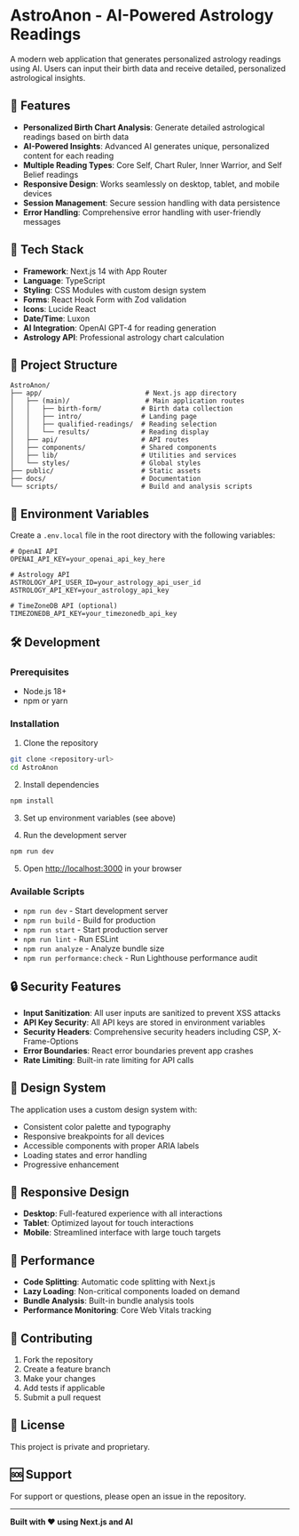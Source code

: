 # AstroAnon - AI-Powered Astrology Readings

A modern web application that generates personalized astrology readings using AI. Users can input their birth data and receive detailed, personalized astrological insights.

## 🌟 Features

- **Personalized Birth Chart Analysis**: Generate detailed astrological readings based on birth data
- **AI-Powered Insights**: Advanced AI generates unique, personalized content for each reading
- **Multiple Reading Types**: Core Self, Chart Ruler, Inner Warrior, and Self Belief readings
- **Responsive Design**: Works seamlessly on desktop, tablet, and mobile devices
- **Session Management**: Secure session handling with data persistence
- **Error Handling**: Comprehensive error handling with user-friendly messages

## 🚀 Tech Stack

- **Framework**: Next.js 14 with App Router
- **Language**: TypeScript
- **Styling**: CSS Modules with custom design system
- **Forms**: React Hook Form with Zod validation
- **Icons**: Lucide React
- **Date/Time**: Luxon
- **AI Integration**: OpenAI GPT-4 for reading generation
- **Astrology API**: Professional astrology chart calculation

## 📁 Project Structure

```
AstroAnon/
├── app/                          # Next.js app directory
│   ├── (main)/                   # Main application routes
│   │   ├── birth-form/          # Birth data collection
│   │   ├── intro/               # Landing page
│   │   ├── qualified-readings/  # Reading selection
│   │   └── results/             # Reading display
│   ├── api/                     # API routes
│   ├── components/              # Shared components
│   ├── lib/                     # Utilities and services
│   └── styles/                  # Global styles
├── public/                      # Static assets
├── docs/                        # Documentation
└── scripts/                     # Build and analysis scripts
```

## 🔧 Environment Variables

Create a `.env.local` file in the root directory with the following variables:

```env
# OpenAI API
OPENAI_API_KEY=your_openai_api_key_here

# Astrology API
ASTROLOGY_API_USER_ID=your_astrology_api_user_id
ASTROLOGY_API_KEY=your_astrology_api_key

# TimeZoneDB API (optional)
TIMEZONEDB_API_KEY=your_timezonedb_api_key
```

## 🛠️ Development

### Prerequisites

- Node.js 18+ 
- npm or yarn

### Installation

1. Clone the repository
```bash
git clone <repository-url>
cd AstroAnon
```

2. Install dependencies
```bash
npm install
```

3. Set up environment variables (see above)

4. Run the development server
```bash
npm run dev
```

5. Open [http://localhost:3000](http://localhost:3000) in your browser

### Available Scripts

- `npm run dev` - Start development server
- `npm run build` - Build for production
- `npm run start` - Start production server
- `npm run lint` - Run ESLint
- `npm run analyze` - Analyze bundle size
- `npm run performance:check` - Run Lighthouse performance audit

## 🔒 Security Features

- **Input Sanitization**: All user inputs are sanitized to prevent XSS attacks
- **API Key Security**: All API keys are stored in environment variables
- **Security Headers**: Comprehensive security headers including CSP, X-Frame-Options
- **Error Boundaries**: React error boundaries prevent app crashes
- **Rate Limiting**: Built-in rate limiting for API calls

## 🎨 Design System

The application uses a custom design system with:
- Consistent color palette and typography
- Responsive breakpoints for all devices
- Accessible components with proper ARIA labels
- Loading states and error handling
- Progressive enhancement

## 📱 Responsive Design

- **Desktop**: Full-featured experience with all interactions
- **Tablet**: Optimized layout for touch interactions
- **Mobile**: Streamlined interface with large touch targets

## 🚀 Performance

- **Code Splitting**: Automatic code splitting with Next.js
- **Lazy Loading**: Non-critical components loaded on demand
- **Bundle Analysis**: Built-in bundle analysis tools
- **Performance Monitoring**: Core Web Vitals tracking

## 🤝 Contributing

1. Fork the repository
2. Create a feature branch
3. Make your changes
4. Add tests if applicable
5. Submit a pull request

## 📄 License

This project is private and proprietary.

## 🆘 Support

For support or questions, please open an issue in the repository.

---

**Built with ❤️ using Next.js and AI** 